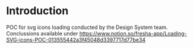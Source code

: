 # Introduction
POC for svg icons loading conducted by the Design System team. Conclussions available under https://www.notion.so/fresha-app/Loading-SVG-icons-POC-013555442a3f45048d3397717d77be34